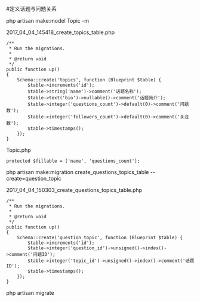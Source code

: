 #定义话题与问题关系

php artisan make:model Topic -m

2017_04_04_145418_create_topics_table.php
```
/**
 * Run the migrations.
 *
 * @return void
 */
public function up()
{
    Schema::create('topics', function (Blueprint $table) {
        $table->increments('id');
        $table->string('name')->comment('话题名称');
        $table->text('bio')->nullable()->comment('话题简介');
        $table->integer('questions_count')->default(0)->comment('问题数');
        $table->integer('followers_count')->default(0)->comment('关注数');
        $table->timestamps();
    });
}
```

Topic.php
```
protected $fillable = ['name', 'questions_count'];
```

php artisan make:migration create_questions_topics_table --create=question_topic

2017_04_04_150303_create_questions_topics_table.php
```
/**
 * Run the migrations.
 *
 * @return void
 */
public function up()
{
    Schema::create('question_topic', function (Blueprint $table) {
        $table->increments('id');
        $table->integer('question_id')->unsigned()->index()->comment('问题ID');
        $table->integer('topic_id')->unsigned()->index()->comment('话题ID');
        $table->timestamps();
    });
}
```

php artisan migrate

